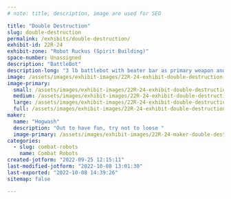 ```yaml
---
# note: title, description, image are used for SEO

title: "Double Destruction"
slug: double-destruction
permalink: /exhibits/double-destruction/
exhibit-id: 22R-24
exhibit-zone: "Robot Ruckus (Spirit Building)"
space-number: Unassigned
description: "BattleBot"
description-long: "3 lb battlebot with beater bar as primary weapon and horizontal spinner as secondary weapon. "
image: /assets/images/exhibit-images/22R-24-exhibit-double-destruction-43-image-7666-large.jpg
image-primary: 
  small: /assets/images/exhibit-images/22R-24-exhibit-double-destruction-43-image-7666-small.jpg
  medium: /assets/images/exhibit-images/22R-24-exhibit-double-destruction-43-image-7666-medium.jpg
  large: /assets/images/exhibit-images/22R-24-exhibit-double-destruction-43-image-7666-large.jpg
  full: /assets/images/exhibit-images/22R-24-exhibit-double-destruction-43-image-7666-full.jpg
maker: 
  name: "Hogwash"
  description: "Out to have fun, try not to loose "
  image-primary: /assets/images/exhibit-images/22R-24-maker-double-destruction-image-medium.jpg
categories: 
  - slug: combat-robots
    name: Combat Robots
created-jotform: "2022-09-25 12:15:11"
last-modified-jotform: "2022-10-08 13:01:30"
last-exported: "2022-10-08 14:39:26"
sitemap: false

---
```

